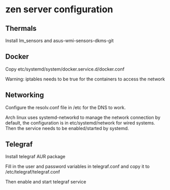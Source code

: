 # zen server configuration

## Thermals

Install lm_sensors and asus-wmi-sensors-dkms-git

## Docker

Copy etc/systemd/system/docker.service.d/docker.conf

Warning: iptables needs to be true for the containers to access the network

## Networking

Configure the resolv.conf file in /etc for the DNS to work.

Arch linux uses systemd-networkd to manage the network connection by default,
the configuration is in etc/systemd/network for wired systems. Then the
service needs to be enabled/started by systemd.

## Telegraf

Install telegraf AUR package

Fill in the user and password variables in telegraf.conf and copy it to
/etc/telegraf/telegraf.conf

Then enable and start telegraf service

